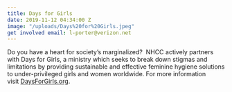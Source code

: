 ```yaml
---
title: Days for Girls
date: 2019-11-12 04:34:00 Z
image: "/uploads/Days%20for%20Girls.jpeg"
get involved email: l-porter@verizon.net
---
```


Do you have a heart for society’s marginalized?  NHCC actively partners with Days for Girls, a ministry which seeks to break down stigmas and limitations by providing sustainable and effective feminine hygiene solutions to under-privileged girls and women worldwide. For more information visit [DaysForGirls.org](http://daysforgirls.org).